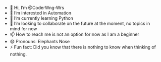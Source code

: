 - 👋 Hi, I’m @CoderWng-Wrs
- 👀 I’m interested in Automation
- 🌱 I’m currently learning Python
- 💞️ I’m looking to collaborate on the future at the moment, no topics in mind for now
- 📫 How to reach me is not an option for now as I am a beginner
- 😄 Pronouns: Elephants Nose
- ⚡ Fun fact: Did you know that there is nothing to know when thinking of nothing.

<!---
CoderWng-Wrs/CoderWng-Wrs is a ✨ special ✨ repository because its `README.md` (this file) appears on your GitHub profile.
You can click the Preview link to take a look at your changes.
--->
